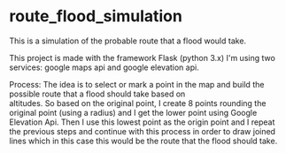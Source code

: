 # route_flood_simulation
This is a simulation of the probable route that a flood would take.

This project is made with the framework Flask (python 3.x)
I'm using two services: google maps api and google elevation api.

Process:
The idea is to select or mark a point in the map and build the possible route that a flood should take based on 	
altitudes. So based on the original point, I create 8 points rounding the original point (using a radius) and I get the lower
point using Google Elevation Api. Then I use this lowest point as the origin point and I repeat the previous steps and continue
with this process in order to draw joined lines which in this case this would be the route that the flood should take.
